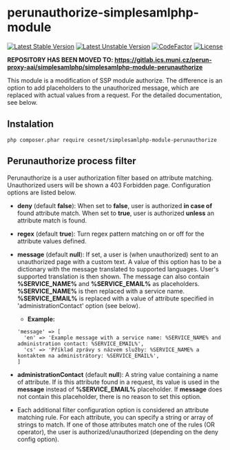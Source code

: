 # perunauthorize-simplesamlphp-module
[![Latest Stable Version](https://poser.pugx.org/cesnet/simplesamlphp-module-perunauthorize/v/stable)](https://packagist.org/packages/cesnet/simplesamlphp-module-perunauthorize)
[![Latest Unstable Version](https://poser.pugx.org/cesnet/simplesamlphp-module-perunauthorize/v/unstable)](https://packagist.org/packages/cesnet/simplesamlphp-module-perunauthorize)
[![CodeFactor](https://www.codefactor.io/repository/github/cesnet/perunauthorize-simplesamlphp-module/badge)](https://www.codefactor.io/repository/github/cesnet/perunauthorize-simplesamlphp-module)
[![License](https://poser.pugx.org/cesnet/simplesamlphp-module-perunauthorize/license)](https://packagist.org/packages/cesnet/simplesamlphp-module-perunauthorize)

**REPOSITORY HAS BEEN MOVED TO: https://gitlab.ics.muni.cz/perun-proxy-aai/simplesamlphp/simplesamlphp-module-perunauthorize**

This module is a modification of SSP module authorize.
The difference is an option to add placeholders to the unauthorized message, which are replaced with actual values from a request.
For the detailed documentation, see below.

## Instalation

`php composer.phar require cesnet/simplesamlphp-module-perunauthorize`

## Perunauthorize process filter

Perunauthorize is a user authorization filter based on attribute matching. Unauthorized users will be shown a 403 Forbidden page. Configuration options are listed below.

* **deny** (default **false**):
  When set to **false**, user is authorized **in case of** found attribute match.
  When set to **true**, user is authorized **unless** an attribute match is found.
  

* **regex** (default **true**):
  Turn regex pattern matching on or off for the attribute values defined.
  

* **message** (default **null**):
  If set, a user is (when unauthorized) sent to an unauthorized page with a custom text.
  A value of this option has to be a dictionary with the message translated to supported languages.
  User's supported translation is then shown.
  The message can also contain **%SERVICE_NAME%** and **%SERVICE_EMAIL%** as placeholders.
  **%SERVICE_NAME%** is then replaced with a service name.
  **%SERVICE_EMAIL%** is replaced with a value of attribute specified in 'administrationContact' option (see below).
  
  * **Example:**
  ```
  'message' => [
    'en' => 'Example message with a service name: %SERVICE_NAME% and administration contact: %SERVICE_EMAIL%',
    'cs' => 'Příklad zprávy s názvem služby: %SERVICE_NAME% a kontaktem na administrátory: %SERVICE_EMAIL%',
  ]
  ```
 
* **administrationContact** (default **null**):
  A string value containing a name of attribute.
  If is this attribute found in a request, its value is used in the **message** instead of **%SERVICE_EMAIL%** placeholder.
  If **message** does not contain this placeholder, there is no reason to set this option.
  

* Each additional filter configuration option is considered an attribute matching rule.
  For each attribute, you can specify a string or array of strings to match.
  If one of those attributes match one of the rules (OR operator), the user is authorized/unauthorized (depending on the deny config option).
  

